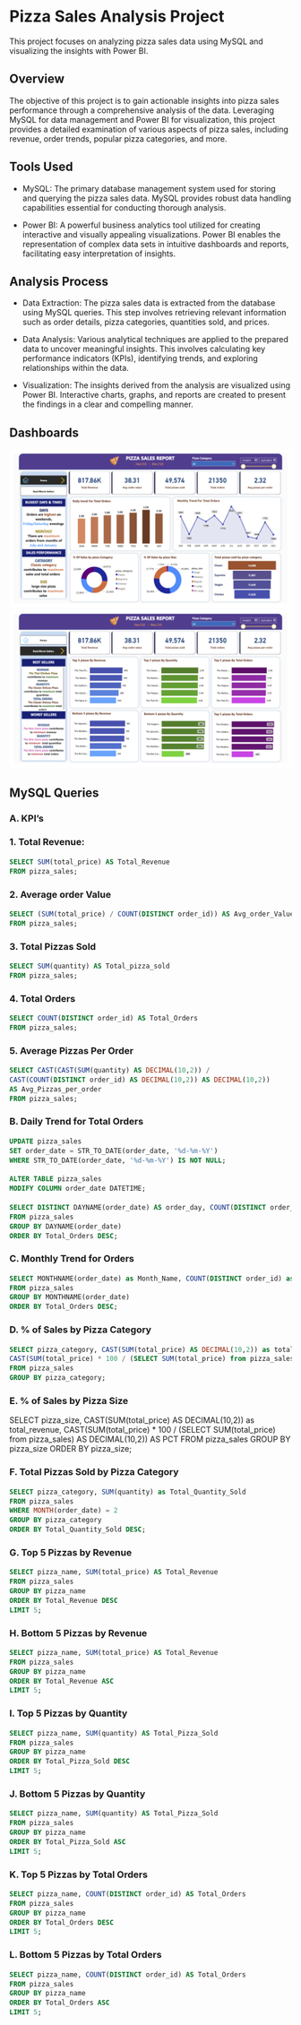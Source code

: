 # Pizza Sales Analysis Project
 This project focuses on analyzing pizza sales data using MySQL and visualizing the insights with Power BI.
## Overview
 The objective of this project is to gain actionable insights into pizza sales performance through a comprehensive analysis of the data. Leveraging MySQL for data management and Power BI for visualization, this project provides a detailed examination of various aspects of pizza sales, including revenue, order trends, popular pizza categories, and more.

## Tools Used
- MySQL: The primary database management system used for storing and querying the pizza sales data. MySQL provides robust data handling capabilities essential for conducting thorough analysis.

- Power BI: A powerful business analytics tool utilized for creating interactive and visually appealing visualizations. Power BI enables the representation of complex data sets in intuitive dashboards and reports, facilitating easy interpretation of insights.

## Analysis Process
- Data Extraction: The pizza sales data is extracted from the database using MySQL queries. This step involves retrieving relevant information such as order details, pizza categories, quantities sold, and prices.

- Data Analysis: Various analytical techniques are applied to the prepared data to uncover meaningful insights. This involves calculating key performance indicators (KPIs), identifying trends, and exploring relationships within the data.

- Visualization: The insights derived from the analysis are visualized using Power BI. Interactive charts, graphs, and reports are created to present the findings in a clear and compelling manner.

## Dashboards
![alt text](<Pizza sales-1.png>)
![alt text](<Pizza sales-2.png>)

## MySQL Queries
### A. KPI’s
### 1. Total Revenue:
```sql
SELECT SUM(total_price) AS Total_Revenue
FROM pizza_sales;
```
### 2. Average order Value
```sql
SELECT (SUM(total_price) / COUNT(DISTINCT order_id)) AS Avg_order_Value
FROM pizza_sales;
```
### 3. Total Pizzas Sold
```sql
SELECT SUM(quantity) AS Total_pizza_sold
FROM pizza_sales;
```
### 4. Total Orders
```sql
SELECT COUNT(DISTINCT order_id) AS Total_Orders
FROM pizza_sales;
```
### 5. Average Pizzas Per Order
```sql
SELECT CAST(CAST(SUM(quantity) AS DECIMAL(10,2)) / 
CAST(COUNT(DISTINCT order_id) AS DECIMAL(10,2)) AS DECIMAL(10,2))
AS Avg_Pizzas_per_order
FROM pizza_sales;
```
### B. Daily Trend for Total Orders
```sql
UPDATE pizza_sales
SET order_date = STR_TO_DATE(order_date, '%d-%m-%Y')
WHERE STR_TO_DATE(order_date, '%d-%m-%Y') IS NOT NULL;

ALTER TABLE pizza_sales
MODIFY COLUMN order_date DATETIME;

SELECT DISTINCT DAYNAME(order_date) AS order_day, COUNT(DISTINCT order_id) AS total_orders 
FROM pizza_sales
GROUP BY DAYNAME(order_date)
ORDER BY Total_Orders DESC; 
```
### C. Monthly Trend for Orders
```sql
SELECT MONTHNAME(order_date) as Month_Name, COUNT(DISTINCT order_id) as Total_Orders
FROM pizza_sales
GROUP BY MONTHNAME(order_date)
ORDER BY Total_Orders DESC;
```
### D. % of Sales by Pizza Category
```sql
SELECT pizza_category, CAST(SUM(total_price) AS DECIMAL(10,2)) as total_revenue,
CAST(SUM(total_price) * 100 / (SELECT SUM(total_price) from pizza_sales) AS DECIMAL(10,2)) AS PCT
FROM pizza_sales
GROUP BY pizza_category;
```
### E. % of Sales by Pizza Size
SELECT pizza_size, CAST(SUM(total_price) AS DECIMAL(10,2)) as total_revenue,
CAST(SUM(total_price) * 100 / (SELECT SUM(total_price) from pizza_sales) AS DECIMAL(10,2)) AS PCT
FROM pizza_sales
GROUP BY pizza_size
ORDER BY pizza_size;

### F. Total Pizzas Sold by Pizza Category
```sql
SELECT pizza_category, SUM(quantity) as Total_Quantity_Sold
FROM pizza_sales
WHERE MONTH(order_date) = 2
GROUP BY pizza_category
ORDER BY Total_Quantity_Sold DESC;
```
### G. Top 5 Pizzas by Revenue
```sql
SELECT pizza_name, SUM(total_price) AS Total_Revenue
FROM pizza_sales
GROUP BY pizza_name
ORDER BY Total_Revenue DESC
LIMIT 5;
```
### H. Bottom 5 Pizzas by Revenue
```sql
SELECT pizza_name, SUM(total_price) AS Total_Revenue
FROM pizza_sales
GROUP BY pizza_name
ORDER BY Total_Revenue ASC
LIMIT 5;
```
### I. Top 5 Pizzas by Quantity
```sql
SELECT pizza_name, SUM(quantity) AS Total_Pizza_Sold
FROM pizza_sales
GROUP BY pizza_name
ORDER BY Total_Pizza_Sold DESC
LIMIT 5;
```
### J. Bottom 5 Pizzas by Quantity
```sql
SELECT pizza_name, SUM(quantity) AS Total_Pizza_Sold
FROM pizza_sales
GROUP BY pizza_name
ORDER BY Total_Pizza_Sold ASC
LIMIT 5;
```
### K. Top 5 Pizzas by Total Orders
```sql
SELECT pizza_name, COUNT(DISTINCT order_id) AS Total_Orders
FROM pizza_sales
GROUP BY pizza_name
ORDER BY Total_Orders DESC
LIMIT 5;
```
### L. Bottom 5 Pizzas by Total Orders
```sql
SELECT pizza_name, COUNT(DISTINCT order_id) AS Total_Orders
FROM pizza_sales
GROUP BY pizza_name
ORDER BY Total_Orders ASC
LIMIT 5;
```
